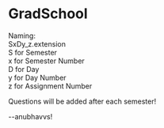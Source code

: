 # GradSchool
Naming:<br />
SxDy_z.extension<br />
S for Semester<br />
x for Semester Number<br />
D for Day<br />
y for Day Number<br />
z for Assignment Number<br />

Questions will be added after each semester!<br />

--anubhavvs!
